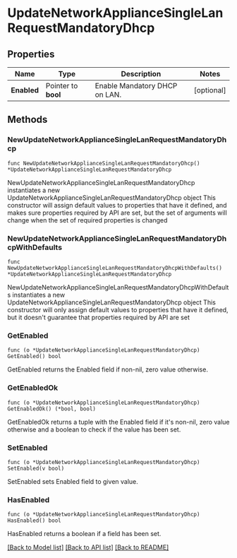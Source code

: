 # UpdateNetworkApplianceSingleLanRequestMandatoryDhcp

## Properties

Name | Type | Description | Notes
------------ | ------------- | ------------- | -------------
**Enabled** | Pointer to **bool** | Enable Mandatory DHCP on LAN. | [optional] 

## Methods

### NewUpdateNetworkApplianceSingleLanRequestMandatoryDhcp

`func NewUpdateNetworkApplianceSingleLanRequestMandatoryDhcp() *UpdateNetworkApplianceSingleLanRequestMandatoryDhcp`

NewUpdateNetworkApplianceSingleLanRequestMandatoryDhcp instantiates a new UpdateNetworkApplianceSingleLanRequestMandatoryDhcp object
This constructor will assign default values to properties that have it defined,
and makes sure properties required by API are set, but the set of arguments
will change when the set of required properties is changed

### NewUpdateNetworkApplianceSingleLanRequestMandatoryDhcpWithDefaults

`func NewUpdateNetworkApplianceSingleLanRequestMandatoryDhcpWithDefaults() *UpdateNetworkApplianceSingleLanRequestMandatoryDhcp`

NewUpdateNetworkApplianceSingleLanRequestMandatoryDhcpWithDefaults instantiates a new UpdateNetworkApplianceSingleLanRequestMandatoryDhcp object
This constructor will only assign default values to properties that have it defined,
but it doesn't guarantee that properties required by API are set

### GetEnabled

`func (o *UpdateNetworkApplianceSingleLanRequestMandatoryDhcp) GetEnabled() bool`

GetEnabled returns the Enabled field if non-nil, zero value otherwise.

### GetEnabledOk

`func (o *UpdateNetworkApplianceSingleLanRequestMandatoryDhcp) GetEnabledOk() (*bool, bool)`

GetEnabledOk returns a tuple with the Enabled field if it's non-nil, zero value otherwise
and a boolean to check if the value has been set.

### SetEnabled

`func (o *UpdateNetworkApplianceSingleLanRequestMandatoryDhcp) SetEnabled(v bool)`

SetEnabled sets Enabled field to given value.

### HasEnabled

`func (o *UpdateNetworkApplianceSingleLanRequestMandatoryDhcp) HasEnabled() bool`

HasEnabled returns a boolean if a field has been set.


[[Back to Model list]](../README.md#documentation-for-models) [[Back to API list]](../README.md#documentation-for-api-endpoints) [[Back to README]](../README.md)


